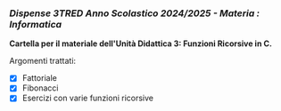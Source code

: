 ### *Dispense 3TRED Anno Scolastico 2024/2025 - Materia : Informatica*

**Cartella per il materiale dell'Unità Didattica 3: Funzioni Ricorsive in C.**

Argomenti trattati:
- [X] Fattoriale
- [X] Fibonacci
- [X] Esercizi con varie funzioni ricorsive